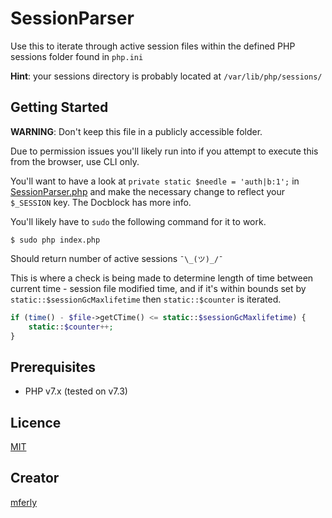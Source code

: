 # SessionParser
Use this to iterate through active session files within the defined PHP sessions folder found in `php.ini`

**Hint**: your sessions directory is probably located at `/var/lib/php/sessions/`

## Getting Started

**WARNING**: Don't keep this file in a publicly accessible folder.

Due to permission issues you'll likely run into if you attempt to execute this from the browser, use CLI only.

You'll want to have a look at `private static $needle = 'auth|b:1';` in [SessionParser.php](https://github.com/mferly/SessionParser/blob/master/SessionParser.php#L35) and make the necessary change to reflect your `$_SESSION` key. The Docblock has more info.

You'll likely have to `sudo` the following command for it to work.

`$ sudo php index.php`

Should return number of active sessions `¯\_(ツ)_/¯`

This is where a check is being made to determine length of time between current time - session file modified time, and if it's within bounds set by `static::$sessionGcMaxlifetime` then `static::$counter` is iterated.
```php
if (time() - $file->getCTime() <= static::$sessionGcMaxlifetime) {
    static::$counter++;
}
```

## Prerequisites
* PHP v7.x (tested on v7.3)

## Licence
[MIT](https://opensource.org/licenses/MIT)

## Creator
[mferly](https://www.reddit.com/user/mferly)
